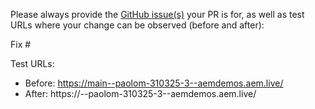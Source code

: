 Please always provide the [GitHub issue(s)](../issues) your PR is for, as well as test URLs where your change can be observed (before and after):

Fix #<gh-issue-id>

Test URLs:
- Before: https://main--paolom-310325-3--aemdemos.aem.live/
- After: https://<branch>--paolom-310325-3--aemdemos.aem.live/
